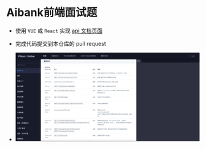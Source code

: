 # Aibank前端面试题


* 使用 ``VUE`` 或 ``React`` 实现 [api 文档页面](https://huobiapi.github.io/docs/spot/v1/cn/#185368440e)

* 完成代码提交到本仓库的 pull request
* ![图片](https://github.com/AiBank-G/fronted_test_exam/blob/main/huobi.png)
